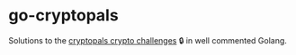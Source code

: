 # go-cryptopals
Solutions to the [cryptopals crypto challenges](https://cryptopals.com/) 🔒 in well commented Golang.

